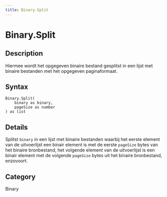 ```yaml
---
title: Binary.Split
---
```


# Binary.Split


## Description

Hiermee wordt het opgegeven binaire bestand gesplitst in een lijst met binaire bestanden met het opgegeven paginaformaat.


## Syntax

```powerquery
Binary.Split(
    binary as binary,
    pageSize as number
) as list
```


## Details

Splitst <code>binary</code> in een lijst met binaire bestanden waarbij het eerste element van de uitvoerlijst een binair element is met de eerste <code>pageSize</code> bytes van het binaire bronbestand, het volgende element van de uitvoerlijst is een binair element met de volgende <code>pageSize</code> bytes uit het binaire bronbestand, enzovoort.



## Category
Binary
